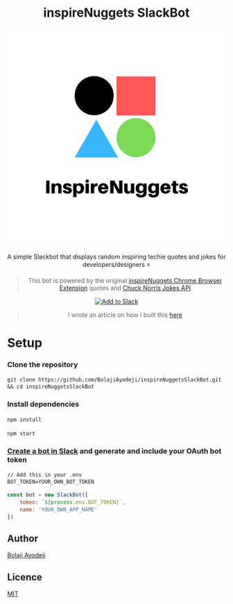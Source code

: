 <div align="center">
    
# inspireNuggets SlackBot

![inspireNuggets](https://github.com/BolajiAyodeji/inspireNuggets/raw/master/tab-icon.png)

A simple Slackbot that displays random inspiring techie quotes and jokes for developers/designers :zap: <br>
> This bot is powered by the original [inspireNuggets Chrome Browser Extension](https://github.com/BolajiAyodeji/inspireNuggets) quotes and [Chuck Norris Jokes API](https://api.chucknorris.io/)

<a href="https://slack.com/oauth/authorize?client_id=407013445267.723094934560&scope=bot"><img alt="Add to Slack" height="40" width="139" src="https://platform.slack-edge.com/img/add_to_slack.png" srcset="https://platform.slack-edge.com/img/add_to_slack.png 1x, https://platform.slack-edge.com/img/add_to_slack@2x.png 2x"></a>

> I wrote an article on how I built this [here](https://bolajiayodeji.com/building-a-slackbot-with-nodejs-and-slackbotsjs-cjz8gh7zg000exfs1tq2z5zzu)

</div>

# Setup

### Clone the repository

```
git clone https://github.com/BolajiAyodeji/inspireNuggetsSlackBot.git && cd inspireNuggetsSlackBot
```

### Install dependencies

```
npm install

npm start
```

### [Create a bot in Slack](https://api.slack.com/apps/AM92STGGG/general?) and generate and include your OAuth bot token

```
// Add this in your .env
BOT_TOKEN=YOUR_OWN_BOT_TOKEN
```

```js
const bot = new SlackBot({
    token: `${process.env.BOT_TOKEN}`,
    name: 'YOUR_OWN_APP_NAME'
})
```

## Author
[Bolaji Ayodeji](https://github.com/BolajiAyodeji)

## Licence
[MIT](https://opensource.org/licenses/MIT)
